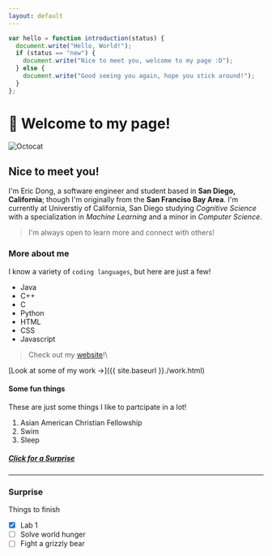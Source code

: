 ```yaml
---
layout: default
---
```


```js
var hello = function introduction(status) {
  document.write("Hello, World!");
  if (status == "new") {
    document.write("Nice to meet you, welcome to my page :D");
  } else {
    document.write("Good seeing you again, hope you stick around!");
  }
};
```

# 👋 Welcome to my page!

![Octocat](https://github.githubassets.com/images/icons/emoji/octocat.png)

## Nice to meet you!

I'm Eric Dong, a software engineer and student based in **San Diego, California**; though I'm originally from the **San Franciso Bay Area**. I'm currently at Universtiy of California, San Diego studying _Cognitive Science_ with a specialization in _Machine Learning_ and a minor in _Computer Science_.

> I'm always open to learn more and connect with others!

### More about me

I know a variety of `coding languages`, but here are just a few!

- Java
- C++
- C
- Python
- HTML
- CSS
- Javascript

> Check out my [website](https://eric-dong.netlify.app/)!\

[Look at some of my work →]({{ site.baseurl }}./work.html)

#### Some fun things

These are just some things I like to partcipate in a lot!

1.  Asian American Christian Fellowship
2.  Swim
3.  Sleep

##### [Click for a Surprise](#surprise)

---

### Surprise

Things to finish

- [x] Lab 1
- [ ] Solve world hunger
- [ ] Fight a grizzly bear
